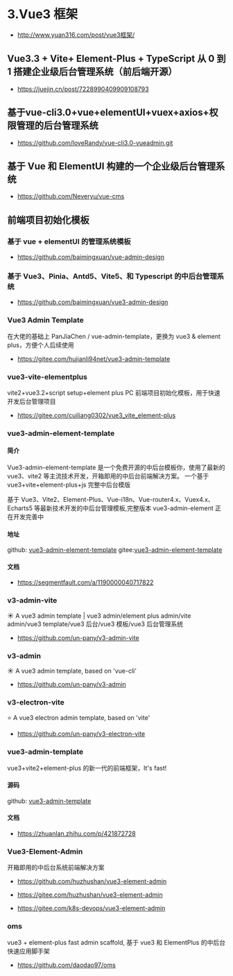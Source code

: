 # 3.Vue3 框架

- http://www.yuan316.com/post/vue3框架/

## Vue3.3 + Vite+ Element-Plus + TypeScript 从 0 到 1 搭建企业级后台管理系统（前后端开源）

- https://juejin.cn/post/7228990409909108793

## 基于vue-cli3.0+vue+elementUI+vuex+axios+权限管理的后台管理系统

- https://github.com/loveRandy/vue-cli3.0-vueadmin.git


## 基于 Vue 和 ElementUI 构建的一个企业级后台管理系统

- https://github.com/Neveryu/vue-cms



## 前端项目初始化模板

### 基于 vue + elementUI 的管理系统模板

- https://github.com/baimingxuan/vue-admin-design

### 基于 Vue3、Pinia、Antd5、Vite5、和 Typescript 的中后台管理系统

- https://github.com/baimingxuan/vue3-admin-design

### Vue3 Admin Template

在大佬的基础上 PanJiaChen / vue-admin-template，更换为 vue3 & element plus，方便个人后续使用

- https://gitee.com/hujianli94net/vue3-admin-template

### vue3-vite-elementplus

vite2+vue3.2+script setup+element plus
PC 前端项目初始化模板，用于快速开发后台管理项目

- https://gitee.com/cuiliang0302/vue3_vite_element-plus

### vue3-admin-element-template

#### 简介

Vue3-admin-element-template 是一个免费开源的中后台模板你，使用了最新的 vue3、vite2 等主流技术开发，开箱即用的中后台前端解决方案。
一个基于 vue3+vite+element-plus+js 完整中后台模版

基于 Vue3、Vite2、Element-Plus、Vue-i18n、Vue-router4.x、Vuex4.x、Echarts5 等最新技术开发的中后台管理模板,完整版本 vue3-admin-element 正在开发完善中

#### 地址

github: [vue3-admin-element-template](https://github.com/hu-snail/vue3-admin-element-template)
gitee:[vue3-admin-element-template](https://gitee.com/hu-snail/vue3-admin-element-template)

#### 文档

- https://segmentfault.com/a/1190000040717822

### v3-admin-vite

☀️ A vue3 admin template | vue3 admin/element plus admin/vite admin/vue3 template/vue3 后台/vue3 模板/vue3 后台管理系统

- https://github.com/un-pany/v3-admin-vite

### v3-admin

☀️ A vue3 admin template, based on 'vue-cli'

- https://github.com/un-pany/v3-admin

### v3-electron-vite

⭐ A vue3 electron admin template, based on 'vite'

- https://github.com/un-pany/v3-electron-vite

### vue3-admin-template

vue3+vite2+element-plus 的新一代的前端框架，It's fast!

#### 源码

github: [vue3-admin-template](https://github.com/jzfai/vue3-admin-template)

#### 文档

- https://zhuanlan.zhihu.com/p/421872728

### Vue3-Element-Admin

开箱即用的中后台系统前端解决方案

- https://github.com/huzhushan/vue3-element-admin

- https://gitee.com/huzhushan/vue3-element-admin

- https://gitee.com/k8s-devops/vue3-element-admin

### oms

vue3 + element-plus fast admin scaffold, 基于 vue3 和 ElementPlus 的中后台快速应用脚手架

- https://github.com/daodao97/oms

